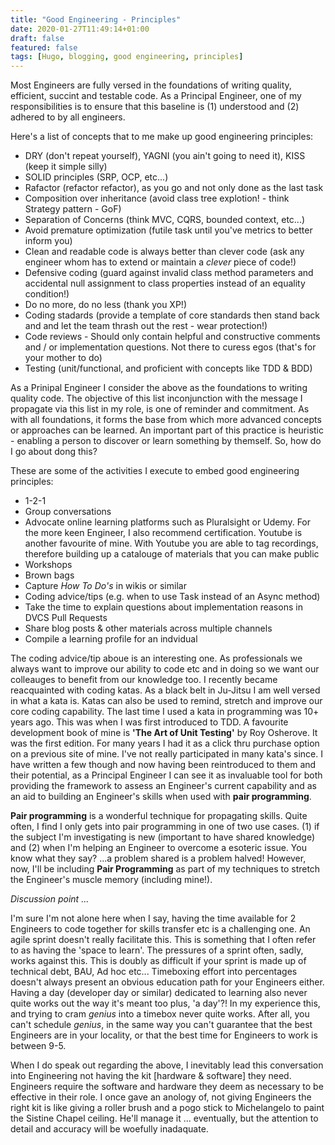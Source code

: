```yaml
---
title: "Good Engineering - Principles"
date: 2020-01-27T11:49:14+01:00
draft: false
featured: false
tags: [Hugo, blogging, good engineering, principles]
---
```


Most Engineers are fully versed in the foundations of writing quality, efficient, succint and testable code.  As a Principal Engineer, one of my responsibilities is to ensure that this baseline is (1) understood and (2) adhered to by all engineers. 

Here's a list of concepts that to me make up good engineering principles:
- DRY (don't repeat yourself), YAGNI (you ain't going to need it), KISS (keep it simple silly)
- SOLID principles (SRP, OCP, etc...)
- Rafactor (refactor refactor), as you go and not only done as the last task
- Composition over inheritance (avoid class tree explotion! - think Strategy pattern - GoF)
- Separation of Concerns (think MVC, CQRS, bounded context, etc...)
- Avoid premature optimization (futile task until you've metrics to better inform you)
- Clean and readable code is always better than clever code (ask any engineer whom has to extend or maintain a _clever_ piece of code!)
- Defensive coding (guard against invalid class method parameters and accidental null assignment to class properties instead of an equality condition!)
- Do no more, do no less (thank you XP!)
- Coding stadards (provide a template of core standards then stand back and and let the team thrash out the rest - wear protection!)
- Code reviews - Should only contain helpful and constructive comments and / or implementation questions. Not there to curess egos (that's for your mother to do)
- Testing (unit/functional, and proficient with concepts like TDD & BDD)

As a Prinipal Engineer I consider the above as the foundations to writing quality code.  The objective of this list inconjunction with the message I propagate via this list in my role, is one of reminder and commitment.  As with all foundations, it forms the base from which more advanced concepts or approaches can be learned.  An important part of this practice is heuristic - enabling a person to discover or learn something by themself.  So, how do I go about dong this?

These are some of the activities I execute to embed good engineering principles:

- 1-2-1
- Group conversations
- Advocate online learning platforms such as Pluralsight or Udemy.  For the more keen Engineer, I also recommend certification. Youtube is another favourite of mine. With Youtube you are able to tag recordings, therefore building up a catalouge of materials that you can make public
- Workshops
- Brown bags
- Capture _How To Do's_ in wikis or similar
- Coding advice/tips (e.g. when to use Task instead of an Async method)
- Take the time to explain questions about implementation reasons in DVCS Pull Requests
- Share blog posts & other materials across multiple channels
- Compile a learning profile for an indvidual

The coding advice/tip aboue is an interesting one. As professionals we always want to improve our ability to code etc and in doing so we want our colleauges to benefit from our knowledge too.  I recently became reacquainted with coding katas.  As a black belt in Ju-Jitsu I am well versed in what a kata is.  Katas can also be used to remind, stretch and improve our core coding capability.  The last time I used a kata in programming was 10+ years ago. This was when I was first introduced to TDD.  A favourite development book of mine is **'The Art of Unit Testing'** by Roy Osherove. It was the first edition.  For many years I had it as a click thru purchase option on a previous site of mine. I've not really participated in many kata's since.  I have written a few though and now having been reintroduced to them and their potential, as a Principal Engineer I can see it as invaluable tool for both providing the framework to assess an Engineer's current capability and as an aid to building an Engineer's skills when used with **pair programming**.

**Pair programming** is a wonderful technique for propagating skills.  Quite often, I find I only gets into pair programming in one of two use cases.  (1) if the subject I'm investigating is new (important to have shared knowledge) and (2) when I'm helping an Engineer to overcome a esoteric issue.  You know what they say? ...a problem shared is a problem halved!  However, now, I'll be including **Pair Programming** as part of my techniques to stretch the Engineer's muscle memory (including mine!).  

_Discussion point ..._

I'm sure I'm not alone here when I say, having the time available for 2 Engineers to code together for skills transfer etc is a challenging one.  An agile sprint doesn't really facilitate this.  This is something that I often refer to as having the 'space to learn'.  The pressures of a sprint often, sadly, works against this.  This is doubly as difficult if your sprint is made up of technical debt, BAU, Ad hoc etc...  Timeboxing effort into percentages doesn't always present an obvious education path for your Engineers either.  Having a day (developer day or similar) dedicated to learning also never quite works out the way it's meant too plus, 'a day'?!  In my experience this, and trying to cram _genius_ into a timebox never quite works.  After all, you can't schedule _genius_, in the same way you can't guarantee that the best Engineers are in your locality, or that the best time for Engineers to work is between 9-5.  

When I do speak out regarding the above, I inevitably lead this conversation into Engineering not having the kit [hardware & software] they need.  Engineers require the software and hardware they deem as necessary to be effective in their role.  I once gave an anology of, not giving Engineers the right kit is like giving a roller brush and a pogo stick to Michelangelo to paint the Sistine Chapel ceiling.  He'll manage it ... eventually, but the attention to detail and accuracy will be woefully inadaquate.
